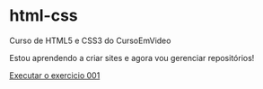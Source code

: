 # html-css
 Curso de HTML5 e CSS3 do CursoEmVideo

Estou aprendendo a criar sites e agora vou gerenciar repositórios!

<a href="https://wladson-nobre.github.io/html-css/MÓDULO 01 - Primeiros passos em HTML e CSS/exercicios/ex001/index.html">Executar o exercicio 001</a>

<a href="https://wladson-nobre.github.io/html-css/MÓDULO 02 - Deixando as coisas mais bonitas/desafio10/pacote-projeto-d010/android.html">
